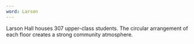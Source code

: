 ```yaml
---
word: Larson
---
```


Larson Hall houses 307 upper-class students. The circular arrangement of each floor creates a strong community atmosphere.
